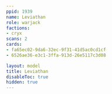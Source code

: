 ```yaml
---
ppid: 1939
name: Leviathan
role: warjack
factions:
- cryx
scans: 2
cards:
- fa65ec02-9da6-32ec-9f31-41d5ac0cd1cf
- 6526ae36-e3c1-3ffa-913d-26e5117c3d08

layout: model
title: Leviathan
disableToc: true
hidden: true
---
```

